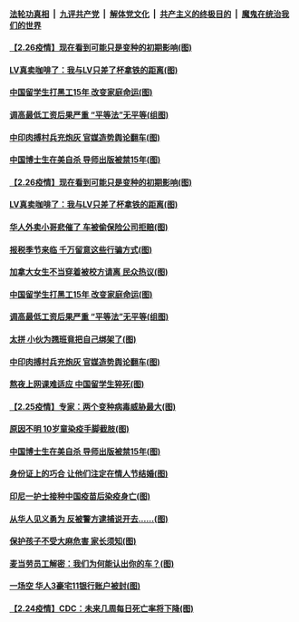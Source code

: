 

####  [法轮功真相](../../../../basic/blob/master/README.md?t=02271531) &nbsp;|&nbsp; [九评共产党](../../../../9ping.md/blob/master/README.md?t=02271531) &nbsp;|&nbsp; [解体党文化](../../../../jtdwh.md/blob/master/README.md?t=02271531)  &nbsp;|&nbsp; [共产主义的终极目的](../../../../gczydzjmd.md/blob/master/README.md?t=02271531) &nbsp;|&nbsp; [魔鬼在统治我们的世界](../../../../mgztzwmdsj.md/blob/master/README.md?t=02271531) 

#### [【2.26疫情】现在看到可能只是变种的初期影响(图)](../pages/p3/963884.md?t=02271531) 

#### [LV真卖咖啡了：我与LV只差了杯拿铁的距离(图)](../pages/p3/963874.md?t=02271531) 

#### [中国留学生打黑工15年 改变家庭命运(图)](../pages/p3/963855.md?t=02271531) 

#### [调高最低工资后果严重 “平等法”无平等(组图)](../pages/p3/963856.md?t=02271531) 

#### [中印肉搏村兵充炮灰 官媒造势舆论翻车(图)](../pages/p3/963752.md?t=02271531) 

#### [中国博士生在美自杀 导师出版被禁15年(图)](../pages/p3/963756.md?t=02271531) 

#### [【2.26疫情】现在看到可能只是变种的初期影响(图)](../pages/p3/963884.md?t=02271531) 

#### [LV真卖咖啡了：我与LV只差了杯拿铁的距离(图)](../pages/p3/963874.md?t=02271531) 

#### [华人外卖小哥悲催了 车被偷保险公司拒赔(图)](../pages/p3/963879.md?t=02271531) 

#### [报税季节来临 千万留意这些行骗方式(图)](../pages/p3/963876.md?t=02271531) 

#### [加拿大女生不当穿着被校方请离 民众热议(图)](../pages/p3/963871.md?t=02271531) 

#### [中国留学生打黑工15年 改变家庭命运(图)](../pages/p3/963855.md?t=02271531) 

#### [调高最低工资后果严重 “平等法”无平等(组图)](../pages/p3/963856.md?t=02271531) 

#### [太拼 小伙为翘班竟把自己绑架了(图)](../pages/p3/963839.md?t=02271531) 

#### [中印肉搏村兵充炮灰 官媒造势舆论翻车(图)](../pages/p3/963752.md?t=02271531) 

#### [熬夜上网课难适应 中国留学生猝死(图)](../pages/p3/963773.md?t=02271531) 

#### [【2.25疫情】专家：两个变种病毒威胁最大(图)](../pages/p3/963760.md?t=02271531) 

#### [原因不明 10岁童染疫手脚截肢(图)](../pages/p3/963761.md?t=02271531) 

#### [中国博士生在美自杀 导师出版被禁15年(图)](../pages/p3/963756.md?t=02271531) 

#### [身份证上的巧合 让他们注定在情人节结婚(图)](../pages/p3/963757.md?t=02271531) 

#### [印尼一护士接种中国疫苗后染疫身亡(图)](../pages/p3/963736.md?t=02271531) 

#### [从华人见义勇为 反被警方逮捕说开去……(图)](../pages/p3/963680.md?t=02271531) 

#### [保护孩子不受大麻危害 家长须知(图)](../pages/p3/963750.md?t=02271531) 

#### [麦当劳员工解密：我们为何能认出你的车？(图)](../pages/p3/961788.md?t=02271531) 

#### [一场空 华人3豪宅11银行账户被封(图)](../pages/p3/963639.md?t=02271531) 

#### [【2.24疫情】CDC：未来几周每日死亡率将下降(图)](../pages/p3/963630.md?t=02271531) 

